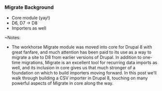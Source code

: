 ### Migrate Background

* Core module (yay!)
* D6, D7 -> D8
* Importers as well

~Notes:

* The workhorse Migrate module was moved into core for Drupal 8 with great fanfare, and much attention has been paid to its use as a way to migrate a site to D8 from earlier versions of Drupal. In addition to one-time migrations, Migrate is an excellent tool for recurring data imports as well, and its inclusion in core gives us that much stronger of a foundation on which to build importers moving forward. In this post we'll walk through building a CSV importer in Drupal 8, touching on many powerful aspects of Migrate in core along the way.
